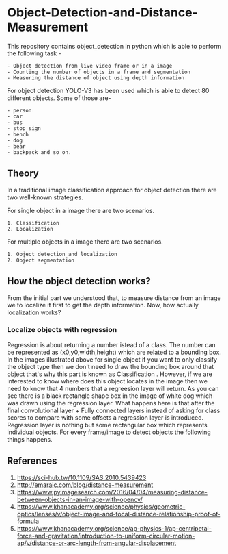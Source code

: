 # Object-Detection-and-Distance-Measurement

This repository contains object_detection in python which is able to perform the following task -

    - Object detection from live video frame or in a image
    - Counting the number of objects in a frame and segmentation
    - Measuring the distance of object using depth information

For object detection YOLO-V3 has been used which is able to detect 80 different objects. Some of those are-

    - person
    - car
    - bus
    - stop sign
    - bench
    - dog
    - bear
    - backpack and so on.

## Theory

In a traditional image classification approach for object detection there are two well-known strategies.

For single object in a image there are two scenarios.

    1. Classification
    2. Localization

For multiple objects in a image there are two scenarios.

    1. Object detection and localization
    2. Object segmentation
    
## How the object detection works?
From the initial part we understood that, to measure distance from an image we to localize it first to get the depth        information. Now, how actually localization works?

### Localize objects with regression
Regression is about returning a number istead of a class. The number can be represented as (x0,y0,width,height) which are related to a bounding box. In the images illustrated above for single object if you want to only classify the object type then we don't need to draw the bounding box around that object that's why this part is known as Classification . However, if we are interested to know where does this object locates in the image then we need to know that 4 numbers that a regreesion layer will return. As you can see there is a black rectangle shape box in the image of white dog which was drawn using the regression layer. What happens here is that after the final convolutional layer + Fully connected layers instead of asking for class scores to compare with some offsets a regression layer is introduced. Regression layer is nothing but some rectangular box which represents individual objects. For every frame/image to detect objects the following things happens.
    
    
## References
1. https://sci-hub.tw/10.1109/SAS.2010.5439423
2. http://emaraic.com/blog/distance-measurement
3. https://www.pyimagesearch.com/2016/04/04/measuring-distance-between-objects-in-an-image-with-opencv/
4. https://www.khanacademy.org/science/physics/geometric-optics/lenses/v/object-image-and-focal-distance-relationship-proof-of-             formula
5. https://www.khanacademy.org/science/ap-physics-1/ap-centripetal-force-and-gravitation/introduction-to-uniform-circular-motion-ap/v/distance-or-arc-length-from-angular-displacement




